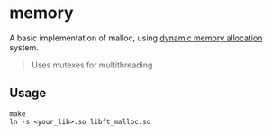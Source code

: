 # memory

A basic implementation of malloc, using [dynamic memory allocation](https://en.wikipedia.org/wiki/C_dynamic_memory_allocation) system.

> Uses mutexes for multithreading

## Usage

```
make 
ln -s <your_lib>.so libft_malloc.so
```
